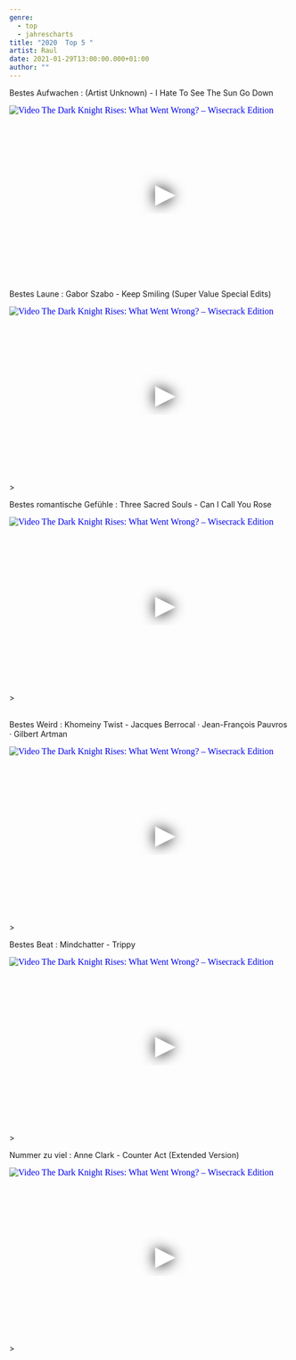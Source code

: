 ```yaml
---
genre:
  - top
  - jahrescharts
title: "2020  Top 5 "
artist: Raul
date: 2021-01-29T13:00:00.000+01:00
author: ""
---
```


<div class="video-list-container">
    <p class="list-headline">Bestes Aufwachen : (Artist Unknown) - I Hate To See The Sun Go Down</p>
    <div class="video-container ">
        <iframe width="560" height="315" src="https://www.youtube.com/embed/7Hl4JZLknjk"
            srcdoc="<style>*{padding:0;margin:0;overflow:hidden}html,body{height:100%}img,span{position:absolute;width:100%;top:0;bottom:0;margin:auto}span{height:1.5em;text-align:center;font:48px/1.5 sans-serif;color:white;text-shadow:0 0 0.5em black}</style><a
href=https://www.youtube.com/embed/7Hl4JZLknjk?autoplay=1><img src=https://img.youtube.com/vi/7Hl4JZLknjk/hqdefault.jpg alt='Video The Dark Knight Rises: What Went Wrong? – Wisecrack Edition'><span>▶</span></a>"
            frameborder="0" allow="accelerometer; autoplay; encrypted-media; gyroscope; picture-in-picture"
            allowfullscreen></iframe>
    </div>
</div>

<div class="video-list-container">
    <p class="list-headline">Bestes Laune : Gabor Szabo - Keep Smiling (Super Value Special Edits)</p>
    <div class="video-container ">
        <iframe width="560" height="315" src="https://www.youtube.com/embed/SSVehaXqGMM"
            srcdoc="<style>*{padding:0;margin:0;overflow:hidden}html,body{height:100%}img,span{position:absolute;width:100%;top:0;bottom:0;margin:auto}span{height:1.5em;text-align:center;font:48px/1.5 sans-serif;color:white;text-shadow:0 0 0.5em black}</style><a
href=https://www.youtube.com/embed/SSVehaXqGMM?autoplay=1><img src=https://img.youtube.com/vi/SSVehaXqGMM/hqdefault.jpg alt='Video The Dark Knight Rises: What Went Wrong? – Wisecrack Edition'><span>▶</span></a>"
            frameborder="0" allow="accelerometer; autoplay; encrypted-media; gyroscope; picture-in-picture"
            allowfullscreen></iframe>
        >
    </div>

</div>

<div class="video-list-container">
    <p class="list-headline">Bestes romantische Gefühle : Three Sacred Souls - Can I Call You Rose</p>
    <div class="video-container ">
        <iframe width="560" height="315" src="https://www.youtube.com/embed/tpbcbj0bR5o"
            srcdoc="<style>*{padding:0;margin:0;overflow:hidden}html,body{height:100%}img,span{position:absolute;width:100%;top:0;bottom:0;margin:auto}span{height:1.5em;text-align:center;font:48px/1.5 sans-serif;color:white;text-shadow:0 0 0.5em black}</style><a
href=https://www.youtube.com/embed/tpbcbj0bR5o?autoplay=1><img src=https://img.youtube.com/vi/tpbcbj0bR5o/hqdefault.jpg alt='Video The Dark Knight Rises: What Went Wrong? – Wisecrack Edition'><span>▶</span></a>"
            frameborder="0" allow="accelerometer; autoplay; encrypted-media; gyroscope; picture-in-picture"
            allowfullscreen></iframe>
        >
    </div>

</div>

<br>

<div class="video-list-container">
    <p class="list-headline">Bestes Weird : Khomeiny Twist - Jacques Berrocal · Jean-François Pauvros · Gilbert Artman
    </p>
    <div class="video-container ">
        <iframe width="560" height="315" src="https://www.youtube.com/embed/ThSSD-32wQc"
            srcdoc="<style>*{padding:0;margin:0;overflow:hidden}html,body{height:100%}img,span{position:absolute;width:100%;top:0;bottom:0;margin:auto}span{height:1.5em;text-align:center;font:48px/1.5 sans-serif;color:white;text-shadow:0 0 0.5em black}</style><a
href=https://www.youtube.com/embed/ThSSD-32wQc?autoplay=1><img src=https://img.youtube.com/vi/ThSSD-32wQc/hqdefault.jpg alt='Video The Dark Knight Rises: What Went Wrong? – Wisecrack Edition'><span>▶</span></a>"
            frameborder="0" allow="accelerometer; autoplay; encrypted-media; gyroscope; picture-in-picture"
            allowfullscreen></iframe>
        >
    </div>

</div>

<div class="video-list-container">
    <p class="list-headline">Bestes Beat : Mindchatter - Trippy</p>
    <div class="video-container ">
        <iframe width="560" height="315" src="https://www.youtube.com/embed/MF-SkM7DGGE"
            srcdoc="<style>*{padding:0;margin:0;overflow:hidden}html,body{height:100%}img,span{position:absolute;width:100%;top:0;bottom:0;margin:auto}span{height:1.5em;text-align:center;font:48px/1.5 sans-serif;color:white;text-shadow:0 0 0.5em black}</style><a
href=https://www.youtube.com/embed/MF-SkM7DGGE?autoplay=1><img src=https://img.youtube.com/vi/MF-SkM7DGGE/hqdefault.jpg alt='Video The Dark Knight Rises: What Went Wrong? – Wisecrack Edition'><span>▶</span></a>"
            frameborder="0" allow="accelerometer; autoplay; encrypted-media; gyroscope; picture-in-picture"
            allowfullscreen></iframe>
        >
    </div>
</div>

<div class="video-list-container">
    <p class="list-headline">Nummer zu viel : Anne Clark - Counter Act (Extended Version)</p>
    <div class="video-container ">
        <iframe width="560" height="315" src="https://www.youtube.com/embed/4e2MmrCy8mE"
            srcdoc="<style>*{padding:0;margin:0;overflow:hidden}html,body{height:100%}img,span{position:absolute;width:100%;top:0;bottom:0;margin:auto}span{height:1.5em;text-align:center;font:48px/1.5 sans-serif;color:white;text-shadow:0 0 0.5em black}</style><a
href=https://www.youtube.com/embed/4e2MmrCy8mE?autoplay=1><img src=https://img.youtube.com/vi/4e2MmrCy8mE/hqdefault.jpg alt='Video The Dark Knight Rises: What Went Wrong? – Wisecrack Edition'><span>▶</span></a>"
            frameborder="0" allow="accelerometer; autoplay; encrypted-media; gyroscope; picture-in-picture"
            allowfullscreen></iframe>
        >
    </div>
</div>